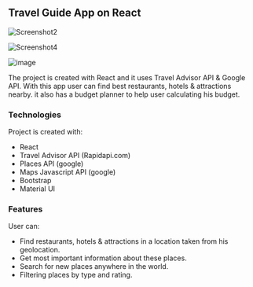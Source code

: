 ## Travel Guide App on React

![Screenshot2](https://user-images.githubusercontent.com/103144221/176587581-b2753215-d2fa-474a-9f2f-277417aa2a5e.png)


![Screenshot4](https://user-images.githubusercontent.com/103144221/176587615-2502973c-d83e-4ad6-840e-e680f1909c3e.png)


![image](https://user-images.githubusercontent.com/103144221/176587132-9d0505b8-c459-4b18-9c82-5dcb49b1e963.png)



The project is created with React and it uses Travel Advisor API & Google API. With this app user can find best restaurants, hotels & attractions nearby. it also has a budget planner to help user calculating his budget.

### Technologies
Project is created with:
- React
- Travel Advisor API (Rapidapi.com)
- Places API (google)
- Maps Javascript API (google)
- Bootstrap
- Material UI

### Features
User can:
- Find restaurants, hotels & attractions in a location taken from his geolocation.
- Get most important information about these places.
- Search for new places anywhere in the world.
- Filtering places by type and rating.

